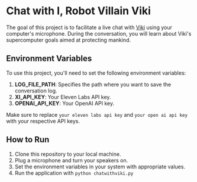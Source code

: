 # Chat with I, Robot Villain Viki

The goal of this project is to facilitate a live chat with [Viki](https://villains.fandom.com/wiki/VIKI) using your computer's microphone. During the conversation, you will learn about Viki's supercomputer goals aimed at protecting mankind.

## Environment Variables

To use this project, you'll need to set the following environment variables:

1. **LOG_FILE_PATH**: Specifies the path where you want to save the conversation log.
2. **XI_API_KEY**: Your Eleven Labs API key.
3. **OPENAI_API_KEY**: Your OpenAI API key.

Make sure to replace `your eleven labs api key` and `your open ai api key` with your respective API keys.

## How to Run

1. Clone this repository to your local machine.
2. Plug a microphone and turn your speakers on.
3. Set the environment variables in your system with appropriate values.
4. Run the application with `python chatwithviki.py`
